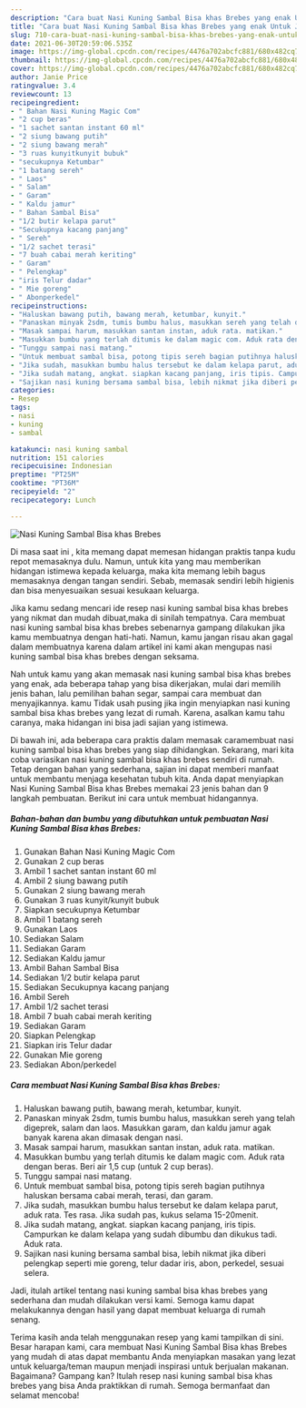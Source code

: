 ```yaml
---
description: "Cara buat Nasi Kuning Sambal Bisa khas Brebes yang enak Untuk Jualan"
title: "Cara buat Nasi Kuning Sambal Bisa khas Brebes yang enak Untuk Jualan"
slug: 710-cara-buat-nasi-kuning-sambal-bisa-khas-brebes-yang-enak-untuk-jualan
date: 2021-06-30T20:59:06.535Z
image: https://img-global.cpcdn.com/recipes/4476a702abcfc881/680x482cq70/nasi-kuning-sambal-bisa-khas-brebes-foto-resep-utama.jpg
thumbnail: https://img-global.cpcdn.com/recipes/4476a702abcfc881/680x482cq70/nasi-kuning-sambal-bisa-khas-brebes-foto-resep-utama.jpg
cover: https://img-global.cpcdn.com/recipes/4476a702abcfc881/680x482cq70/nasi-kuning-sambal-bisa-khas-brebes-foto-resep-utama.jpg
author: Janie Price
ratingvalue: 3.4
reviewcount: 13
recipeingredient:
- " Bahan Nasi Kuning Magic Com"
- "2 cup beras"
- "1 sachet santan instant 60 ml"
- "2 siung bawang putih"
- "2 siung bawang merah"
- "3 ruas kunyitkunyit bubuk"
- "secukupnya Ketumbar"
- "1 batang sereh"
- " Laos"
- " Salam"
- " Garam"
- " Kaldu jamur"
- " Bahan Sambal Bisa"
- "1/2 butir kelapa parut"
- "Secukupnya kacang panjang"
- " Sereh"
- "1/2 sachet terasi"
- "7 buah cabai merah keriting"
- " Garam"
- " Pelengkap"
- "iris Telur dadar"
- " Mie goreng"
- " Abonperkedel"
recipeinstructions:
- "Haluskan bawang putih, bawang merah, ketumbar, kunyit."
- "Panaskan minyak 2sdm, tumis bumbu halus, masukkan sereh yang telah digeprek, salam dan laos. Masukkan garam, dan kaldu jamur agak banyak karena akan dimasak dengan nasi."
- "Masak sampai harum, masukkan santan instan, aduk rata. matikan."
- "Masukkan bumbu yang terlah ditumis ke dalam magic com. Aduk rata dengan beras. Beri air 1,5 cup (untuk 2 cup beras)."
- "Tunggu sampai nasi matang."
- "Untuk membuat sambal bisa, potong tipis sereh bagian putihnya haluskan bersama cabai merah, terasi, dan garam."
- "Jika sudah, masukkan bumbu halus tersebut ke dalam kelapa parut, aduk rata. Tes rasa. Jika sudah pas, kukus selama 15-20menit."
- "Jika sudah matang, angkat. siapkan kacang panjang, iris tipis. Campurkan ke dalam kelapa yang sudah dibumbu dan dikukus tadi. Aduk rata."
- "Sajikan nasi kuning bersama sambal bisa, lebih nikmat jika diberi pelengkap seperti mie goreng, telur dadar iris, abon, perkedel, sesuai selera."
categories:
- Resep
tags:
- nasi
- kuning
- sambal

katakunci: nasi kuning sambal 
nutrition: 151 calories
recipecuisine: Indonesian
preptime: "PT25M"
cooktime: "PT36M"
recipeyield: "2"
recipecategory: Lunch

---
```



![Nasi Kuning Sambal Bisa khas Brebes](https://img-global.cpcdn.com/recipes/4476a702abcfc881/680x482cq70/nasi-kuning-sambal-bisa-khas-brebes-foto-resep-utama.jpg)

Di masa  saat ini , kita memang dapat memesan hidangan praktis tanpa kudu repot memasaknya dulu. Namun, untuk kita yang mau memberikan hidangan istimewa kepada keluarga, maka kita memang lebih bagus memasaknya dengan tangan sendiri. Sebab, memasak sendiri lebih higienis dan bisa menyesuaikan sesuai kesukaan keluarga.

Jika kamu sedang mencari ide resep nasi kuning sambal bisa khas brebes yang nikmat dan mudah dibuat,maka di sinilah tempatnya. Cara membuat nasi kuning sambal bisa khas brebes  sebenarnya gampang dilakukan jika kamu membuatnya dengan hati-hati. Namun, kamu jangan risau akan gagal dalam membuatnya 
karena dalam artikel ini kami akan mengupas nasi kuning sambal bisa khas brebes dengan seksama.  



Nah untuk kamu yang akan memasak nasi kuning sambal bisa khas brebes yang enak, ada beberapa tahap yang bisa dikerjakan, mulai dari memilih jenis bahan, lalu pemilihan bahan segar, sampai cara membuat dan menyajikannya. kamu Tidak usah pusing jika ingin menyiapkan nasi kuning sambal bisa khas brebes yang lezat di rumah. Karena, asalkan kamu  tahu caranya, maka hidangan ini bisa jadi sajian yang istimewa.

Di bawah ini, ada beberapa cara praktis  dalam memasak caramembuat nasi kuning sambal bisa khas brebes yang siap dihidangkan. Sekarang, mari kita coba variasikan nasi kuning sambal bisa khas brebes sendiri di rumah. Tetap dengan bahan yang sederhana, sajian ini dapat memberi manfaat untuk membantu menjaga kesehatan tubuh kita. Anda dapat menyiapkan Nasi Kuning Sambal Bisa khas Brebes memakai 23 jenis bahan dan 9 langkah pembuatan. Berikut ini cara untuk membuat hidangannya.

<!--inarticleads1-->

##### Bahan-bahan dan bumbu yang dibutuhkan untuk pembuatan Nasi Kuning Sambal Bisa khas Brebes:

1. Gunakan  Bahan Nasi Kuning Magic Com
1. Gunakan 2 cup beras
1. Ambil 1 sachet santan instant 60 ml
1. Ambil 2 siung bawang putih
1. Gunakan 2 siung bawang merah
1. Gunakan 3 ruas kunyit/kunyit bubuk
1. Siapkan secukupnya Ketumbar
1. Ambil 1 batang sereh
1. Gunakan  Laos
1. Sediakan  Salam
1. Sediakan  Garam
1. Sediakan  Kaldu jamur
1. Ambil  Bahan Sambal Bisa
1. Sediakan 1/2 butir kelapa parut
1. Sediakan Secukupnya kacang panjang
1. Ambil  Sereh
1. Ambil 1/2 sachet terasi
1. Ambil 7 buah cabai merah keriting
1. Sediakan  Garam
1. Siapkan  Pelengkap
1. Siapkan iris Telur dadar
1. Gunakan  Mie goreng
1. Sediakan  Abon/perkedel




<!--inarticleads2-->

##### Cara membuat Nasi Kuning Sambal Bisa khas Brebes:

1. Haluskan bawang putih, bawang merah, ketumbar, kunyit.
1. Panaskan minyak 2sdm, tumis bumbu halus, masukkan sereh yang telah digeprek, salam dan laos. Masukkan garam, dan kaldu jamur agak banyak karena akan dimasak dengan nasi.
1. Masak sampai harum, masukkan santan instan, aduk rata. matikan.
1. Masukkan bumbu yang terlah ditumis ke dalam magic com. Aduk rata dengan beras. Beri air 1,5 cup (untuk 2 cup beras).
1. Tunggu sampai nasi matang.
1. Untuk membuat sambal bisa, potong tipis sereh bagian putihnya haluskan bersama cabai merah, terasi, dan garam.
1. Jika sudah, masukkan bumbu halus tersebut ke dalam kelapa parut, aduk rata. Tes rasa. Jika sudah pas, kukus selama 15-20menit.
1. Jika sudah matang, angkat. siapkan kacang panjang, iris tipis. Campurkan ke dalam kelapa yang sudah dibumbu dan dikukus tadi. Aduk rata.
1. Sajikan nasi kuning bersama sambal bisa, lebih nikmat jika diberi pelengkap seperti mie goreng, telur dadar iris, abon, perkedel, sesuai selera.




Jadi, itulah artikel tentang  nasi kuning sambal bisa khas brebes  yang sederhana dan mudah dilakukan versi kami. Semoga kamu dapat melakukannya dengan hasil yang dapat membuat keluarga di rumah senang. 

Terima kasih anda telah menggunakan resep yang kami tampilkan di sini. Besar harapan kami, cara membuat  Nasi Kuning Sambal Bisa khas Brebes yang mudah di atas dapat membantu Anda menyiapkan masakan yang lezat untuk keluarga/teman maupun menjadi inspirasi untuk berjualan makanan. Bagaimana? Gampang kan? Itulah resep nasi kuning sambal bisa khas brebes yang bisa Anda praktikkan di rumah. Semoga bermanfaat dan selamat mencoba!

